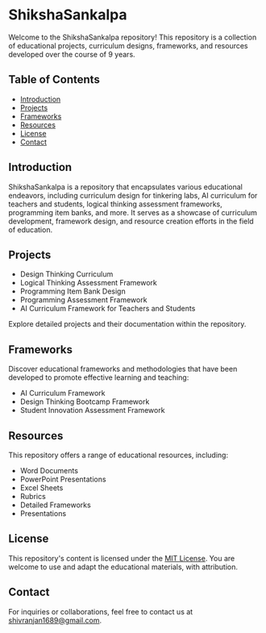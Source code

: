 # ShikshaSankalpa

Welcome to the ShikshaSankalpa repository! This repository is a collection of educational projects, curriculum designs, frameworks, and resources developed over the course of 9 years.

## Table of Contents

- [Introduction](#introduction)
- [Projects](#projects)
- [Frameworks](#frameworks)
- [Resources](#resources)
- [License](#license)
- [Contact](#contact)

## Introduction

ShikshaSankalpa is a repository that encapsulates various educational endeavors, including curriculum design for tinkering labs, AI curriculum for teachers and students, logical thinking assessment frameworks, programming item banks, and more. It serves as a showcase of curriculum development, framework design, and resource creation efforts in the field of education.

## Projects

- Design Thinking Curriculum
- Logical Thinking Assessment Framework
- Programming Item Bank Design
- Programming Assessment Framework
- AI Curriculum Framework for Teachers and Students

Explore detailed projects and their documentation within the repository.

## Frameworks

Discover educational frameworks and methodologies that have been developed to promote effective learning and teaching:

- AI Curriculum Framework
- Design Thinking Bootcamp Framework
- Student Innovation Assessment Framework

## Resources

This repository offers a range of educational resources, including:

- Word Documents
- PowerPoint Presentations
- Excel Sheets
- Rubrics
- Detailed Frameworks
- Presentations

## License

This repository's content is licensed under the [MIT License](LICENSE). You are welcome to use and adapt the educational materials, with attribution.

## Contact

For inquiries or collaborations, feel free to contact us at [shivranjan1689@gmail.com](mailto:shivranjan1689@gmail.com).

